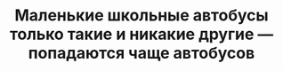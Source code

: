 ---
title: 'Маленькие школьные автобусы только такие и никакие другие — попадаются чаще автобусов'
location: 'Corrego do Ouro'
tags: [all, 2012]
categories: [brazil-by-bicycle-2012]
---